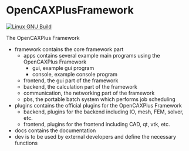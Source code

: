 # OpenCAXPlusFramework

[![Linux GNU Build](https://github.com/OpenCAEPlus/OpenCAXPlusFramework/actions/workflows/linux_gnu_build.yml/badge.svg)](https://github.com/OpenCAEPlus/OpenCAXPlusFramework/actions/workflows/linux_gnu_build.yml)

The OpenCAXPlus Framework


- framework contains the core framework part
    - apps contains several example main programs using the OpenCAXPlus Framework
        - gui, example gui program
        - console, example console program
    - frontend, the gui part of the framework
    - backend, the calculation part of the framework
    - communication, the networking part of the framework
    - pbs, the portable batch system which performs job scheduling 
- plugins contains the official plugins for the OpenCAXPlus Framework
    - backend, plugins for the backend including IO, mesh, FEM, solver, etc.
    - frontend, plugins for the frontend including CAD, qt, vtk, etc.
- docs contains the documentation
- dev is to be used by external developers and define the necessary functions 
